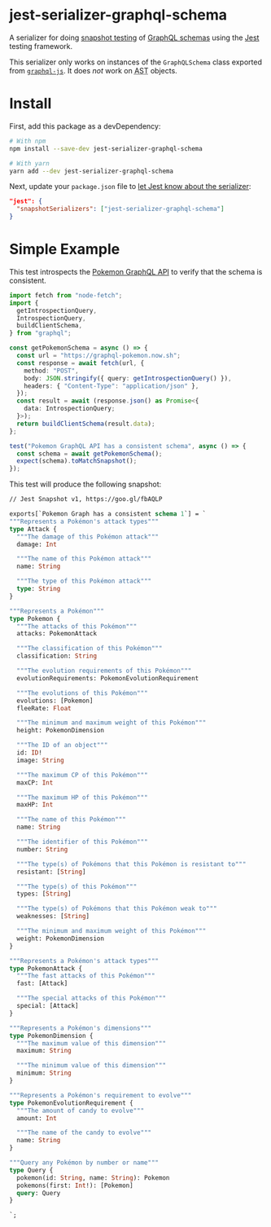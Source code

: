 # jest-serializer-graphql-schema

A serializer for doing [snapshot testing](https://jestjs.io/docs/en/snapshot-testing)
of [GraphQL schemas](https://graphql.org/learn/schema/) using the
[Jest](https://jestjs.io/) testing framework.

This serializer only works on instances of the `GraphQLSchema` class
exported from [`graphql-js`](https://github.com/graphql/graphql-js).
It does *not* work on <abbr title="abstract syntax tree">AST</abbr>
objects.

# Install

First, add this package as a devDependency:

```bash
# With npm
npm install --save-dev jest-serializer-graphql-schema

# With yarn
yarn add --dev jest-serializer-graphql-schema
```

Next, update your `package.json` file to
[let Jest know about the serializer](https://jestjs.io/docs/en/configuration#snapshotserializers-array-string):

```json
"jest": {
  "snapshotSerializers": ["jest-serializer-graphql-schema"]
}
```

# Simple Example

This test introspects the [Pokemon GraphQL API](https://graphql-pokemon.now.sh/)
to verify that the schema is consistent.

```ts
import fetch from "node-fetch";
import {
  getIntrospectionQuery,
  IntrospectionQuery,
  buildClientSchema,
} from "graphql";

const getPokemonSchema = async () => {
  const url = "https://graphql-pokemon.now.sh";
  const response = await fetch(url, {
    method: "POST",
    body: JSON.stringify({ query: getIntrospectionQuery() }),
    headers: { "Content-Type": "application/json" },
  });
  const result = await (response.json() as Promise<{
    data: IntrospectionQuery;
  }>);
  return buildClientSchema(result.data);
};

test("Pokemon GraphQL API has a consistent schema", async () => {
  const schema = await getPokemonSchema();
  expect(schema).toMatchSnapshot();
});
```

This test will produce the following snapshot:

```graphql
// Jest Snapshot v1, https://goo.gl/fbAQLP

exports[`Pokemon Graph has a consistent schema 1`] = `
"""Represents a Pokémon's attack types"""
type Attack {
  """The damage of this Pokémon attack"""
  damage: Int

  """The name of this Pokémon attack"""
  name: String

  """The type of this Pokémon attack"""
  type: String
}

"""Represents a Pokémon"""
type Pokemon {
  """The attacks of this Pokémon"""
  attacks: PokemonAttack

  """The classification of this Pokémon"""
  classification: String

  """The evolution requirements of this Pokémon"""
  evolutionRequirements: PokemonEvolutionRequirement

  """The evolutions of this Pokémon"""
  evolutions: [Pokemon]
  fleeRate: Float

  """The minimum and maximum weight of this Pokémon"""
  height: PokemonDimension

  """The ID of an object"""
  id: ID!
  image: String

  """The maximum CP of this Pokémon"""
  maxCP: Int

  """The maximum HP of this Pokémon"""
  maxHP: Int

  """The name of this Pokémon"""
  name: String

  """The identifier of this Pokémon"""
  number: String

  """The type(s) of Pokémons that this Pokémon is resistant to"""
  resistant: [String]

  """The type(s) of this Pokémon"""
  types: [String]

  """The type(s) of Pokémons that this Pokémon weak to"""
  weaknesses: [String]

  """The minimum and maximum weight of this Pokémon"""
  weight: PokemonDimension
}

"""Represents a Pokémon's attack types"""
type PokemonAttack {
  """The fast attacks of this Pokémon"""
  fast: [Attack]

  """The special attacks of this Pokémon"""
  special: [Attack]
}

"""Represents a Pokémon's dimensions"""
type PokemonDimension {
  """The maximum value of this dimension"""
  maximum: String

  """The minimum value of this dimension"""
  minimum: String
}

"""Represents a Pokémon's requirement to evolve"""
type PokemonEvolutionRequirement {
  """The amount of candy to evolve"""
  amount: Int

  """The name of the candy to evolve"""
  name: String
}

"""Query any Pokémon by number or name"""
type Query {
  pokemon(id: String, name: String): Pokemon
  pokemons(first: Int!): [Pokemon]
  query: Query
}

`;
```
